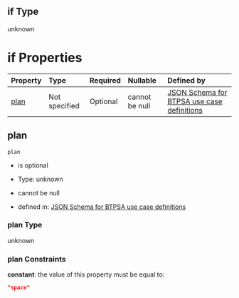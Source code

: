 ## if Type

unknown

# if Properties

| Property      | Type          | Required | Nullable       | Defined by                                                                                                                                                                                                                                    |
| :------------ | :------------ | :------- | :------------- | :-------------------------------------------------------------------------------------------------------------------------------------------------------------------------------------------------------------------------------------------- |
| [plan](#plan) | Not specified | Optional | cannot be null | [JSON Schema for BTPSA use case definitions](btpsa-usecase-properties-services-items-allof-1-then-allof-118-then-allof-3-if-properties-plan.md "undefined#/properties/services/items/allOf/1/then/allOf/118/then/allOf/3/if/properties/plan") |

## plan



`plan`

*   is optional

*   Type: unknown

*   cannot be null

*   defined in: [JSON Schema for BTPSA use case definitions](btpsa-usecase-properties-services-items-allof-1-then-allof-118-then-allof-3-if-properties-plan.md "undefined#/properties/services/items/allOf/1/then/allOf/118/then/allOf/3/if/properties/plan")

### plan Type

unknown

### plan Constraints

**constant**: the value of this property must be equal to:

```json
"space"
```
